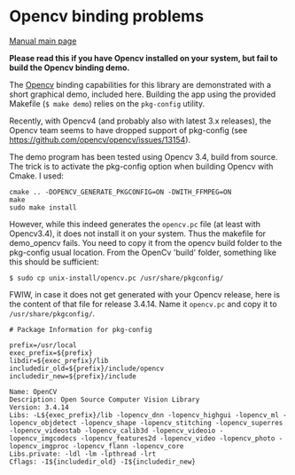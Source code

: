 # Opencv binding problems

[Manual main page](homog2d_manual.md)

__Please read this if you have Opencv installed on your system, but fail to build the Opencv binding demo.__


The [Opencv](https://opencv.org/releases/) binding capabilities for this library are demonstrated with a short graphical demo, included here.
Building the app using the provided Makefile (`$ make demo`) relies on the `pkg-config` utility.

Recently, with Opencv4 (and probably also with latest 3.x releases), the Opencv team seems to have dropped support of pkg-config
(see https://github.com/opencv/opencv/issues/13154).

The demo program has been tested using Opencv 3.4, build from source.
The trick is to activate the pkg-config option when building Opencv with Cmake.
I used:
```
cmake .. -DOPENCV_GENERATE_PKGCONFIG=ON -DWITH_FFMPEG=ON
make
sudo make install
```
However, while this indeed generates the `opencv.pc` file (at least with Opencv3.4), it does not install it on your system.
Thus the makefile for demo_opencv fails.
You need to copy it from the opencv build folder to the pkg-config usual location.
From the OpenCv 'build' folder, something like this should be sufficient:
```
$ sudo cp unix-install/opencv.pc /usr/share/pkgconfig/
```

FWIW, in case it does not get generated with your Opencv release, here is the content of that file for release 3.4.14.
Name it `opencv.pc` and copy it to `/usr/share/pkgconfig/`.

```
# Package Information for pkg-config

prefix=/usr/local
exec_prefix=${prefix}
libdir=${exec_prefix}/lib
includedir_old=${prefix}/include/opencv
includedir_new=${prefix}/include

Name: OpenCV
Description: Open Source Computer Vision Library
Version: 3.4.14
Libs: -L${exec_prefix}/lib -lopencv_dnn -lopencv_highgui -lopencv_ml -lopencv_objdetect -lopencv_shape -lopencv_stitching -lopencv_superres -lopencv_videostab -lopencv_calib3d -lopencv_videoio -lopencv_imgcodecs -lopencv_features2d -lopencv_video -lopencv_photo -lopencv_imgproc -lopencv_flann -lopencv_core
Libs.private: -ldl -lm -lpthread -lrt
Cflags: -I${includedir_old} -I${includedir_new}
```


